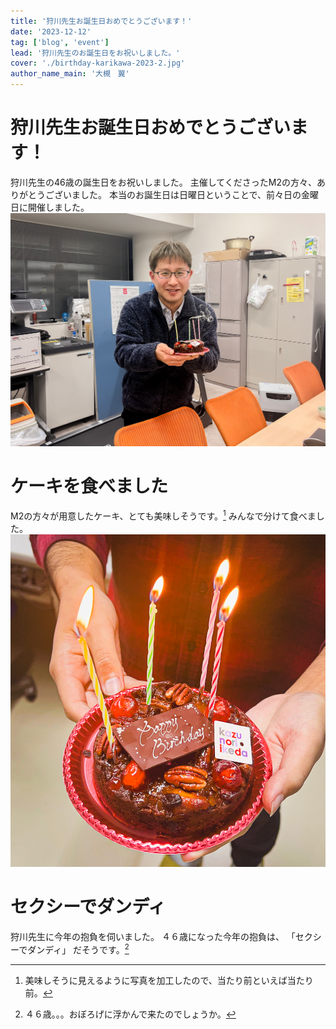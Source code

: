 ```yaml
---
title: '狩川先生お誕生日おめでとうございます！'
date: '2023-12-12'
tag: ['blog', 'event']
lead: '狩川先生のお誕生日をお祝いしました。'
cover: './birthday-karikawa-2023-2.jpg'
author_name_main: '大槻　翼'
---
```


# 狩川先生お誕生日おめでとうございます！

狩川先生の46歳の誕生日をお祝いしました。
主催してくださったM2の方々、ありがとうございました。
本当のお誕生日は日曜日ということで、前々日の金曜日に開催しました。
![狩川先生の写真](./birthday-karikawa-2023-1.jpg)

# ケーキを食べました

M2の方々が用意したケーキ、とても美味しそうです。[^1]
みんなで分けて食べました。
![お誕生日ケーキ](./birthday-karikawa-2023-2.jpg)
[^1]: 美味しそうに見えるように写真を加工したので、当たり前といえば当たり前。

# セクシーでダンディ

狩川先生に今年の抱負を伺いました。
４６歳になった今年の抱負は、
「セクシーでダンディ」
だそうです。[^2]

[^2]: ４６歳。。。おぼろげに浮かんで来たのでしょうか。
